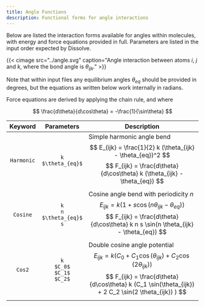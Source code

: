 ```yaml
---
title: Angle Functions
description: Functional forms for angle interactions
---
```


Below are listed the interaction forms available for angles within molecules, with energy and force equations provided in full. Parameters are listed in the input order expected by Dissolve.

{{< cimage src="../angle.svg" caption="Angle interaction between atoms $i$, $j$ and $k$, where the bond angle is $\theta_{ijk}$." >}}

Note that within input files any equilibrium angles $\theta_{eq}$ should be provided in degrees, but the equations as written below work internally in radians.

Force equations are derived by applying the chain rule, and where

$$ \frac{d\theta}{d\cos\theta} = -\frac{1}{\sin\theta} $$

|Keyword|Parameters|Description|
|:---:|:--------:|-----------|
|`Harmonic`|`k`</br>`$\theta_{eq}$`|Simple harmonic angle bend $$ E_{ijk} = \frac{1}{2} k (\theta_{ijk} - \theta_{eq})^2 $$ $$ F_{ijk} = \frac{d\theta}{d\cos\theta} k (\theta_{ijk} - \theta_{eq}) $$ |
|`Cosine`|`k`</br>`n`</br>`$\theta_{eq}$`</br>`s`|Cosine angle bend with periodicity $n$ $$ E_{ijk} = k \left( 1 + s \cos(n \theta_{ijk} - \theta_{eq}\right)) $$ $$ F_{ijk} = \frac{d\theta}{d\cos\theta} k n s \sin(n \theta_{ijk} - \theta_{eq}) $$ |
|`Cos2`|`k`</br>`$C_0$`</br>`$C_1$`</br>`$C_2$`|Double cosine angle potential $$ E_{ijk} = k (C_0 + C_1 \cos(\theta_{ijk}) + C_2 \cos(2 \theta_{ijk}) ) $$ $$ F_{ijk} = \frac{d\theta}{d\cos\theta} k (C_1 \sin(\theta_{ijk}) + 2 C_2 \sin(2 \theta_{ijk}) )  $$ |
